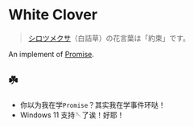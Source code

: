 # White Clover

> [シロツメクサ](https://hanasaku-gift.com/language-of-flower/may-27-birthflower)（白詰草）の花言葉は「約束」です。

An implement of [Promise](https://promisesaplus.com/).

## ☘️

- 你以为我在学`Promise`？其实我在学事件环哒！
- Windows 11 支持🪡了诶！好耶！